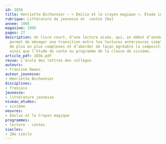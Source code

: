 ```yaml
---
id: 1856
title: Henriette Bichonnier – « Émilie et le crayon magique ». Étude intégrale 
rubrique: Littérature de jeunesse et  contes [6e]
annee: 1995
magazine: 1995
pages: 27
description: Un livre court, d’une lecture aisée, qui, en début d’année scolaire,
  permet de ménager une transition entre les lectures antérieures simples et des textes
  de plus en plus complexes et d’aborder de façon agréable la composition du récit
  ainsi que l’étude du conte au programme de la classe de sixième.
article_pdf: 1856.pdf
revue: L’école des lettres des collèges
auteurs:
- Francine Dewez
auteur_jeunesse:
- Henriette Bichonnier
disciplines:
- français
jeunesse:
- littérature jeunesse
niveau_etudes:
- sixième
oeuvres:
- Émilie et le Crayon magique
programmes:
- lecture - contes
siecles:
- 20e siècle
---
```

